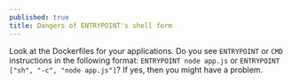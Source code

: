 ```yaml
---
published: true
title: Dangers of ENTRYPOINT's shell form
---
```

Look at the Dockerfiles for your applications. Do you see `ENTRYPOINT` or `CMD` instructions in the following format: `ENTRYPOINT node app.js` or `ENTRYPOINT ["sh", "-c", "node app.js"]`? If yes, then you might have a problem.


